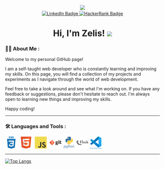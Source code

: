 <div id="header" align="center">
  <img src="https://media.giphy.com/media/meGpQMxGPC461ZD6Ad/giphy.gif" width="200"/>
  <div id="badges">
    <a href="https://www.linkedin.com/in/zelisturkyilmaz/">
      <img src="https://img.shields.io/badge/LinkedIn-blue?style=for-the-badge&logo=linkedin&logoColor=white" alt="LinkedIn Badge"/>
    </a>
    <a href="https://www.hackerrank.com/zlstrkylmz">
      <img src="https://img.shields.io/badge/-Hackerrank-2EC866?style=for-the-badge&logo=HackerRank&logoColor=white" alt="HackerRank Badge"/>
    </a>
  </div>
  <h1>
  Hi, I'm Zelis!
    <img src="https://media.giphy.com/media/hvRJCLFzcasrR4ia7z/giphy.gif" width="30px"/>
  </h1>
</div>


### :woman_technologist: About Me :

Welcome to my personal GitHub page!

I am a self-taught web developer who is constantly learning and improving my skills. On this page, you will find a collection of my projects and experiments as I navigate through the world of web development.

Feel free to take a look around and see what I'm working on. If you have any feedback or suggestions, please don't hesitate to reach out. I'm always open to learning new things and improving my skills.

Happy coding!

---

### :hammer_and_wrench: Languages and Tools :
<div>
  <img src="https://github.com/devicons/devicon/blob/master/icons/css3/css3-plain-wordmark.svg"  title="CSS3" alt="CSS" width="40" height="40"/>&nbsp;
  <img src="https://github.com/devicons/devicon/blob/master/icons/html5/html5-original.svg" title="HTML5" alt="HTML" width="40" height="40"/>&nbsp;
  <img src="https://github.com/devicons/devicon/blob/master/icons/javascript/javascript-original.svg" title="JavaScript" alt="JavaScript" width="40" height="40"/>&nbsp;
  <img src="https://github.com/devicons/devicon/blob/master/icons/git/git-original-wordmark.svg" title="Git" **alt="Git" width="40" height="40"/>
  <img src="https://github.com/devicons/devicon/blob/master/icons/python/python-original-wordmark.svg" title="Python" **alt="Python" width="40" height="40"/>
  <img src="https://github.com/devicons/devicon/blob/master/icons/flask/flask-original-wordmark.svg" title="Flask" **alt="Flask" width="40" height="40"/>
  <img src="https://github.com/devicons/devicon/blob/master/icons/vscode/vscode-original-wordmark.svg" title="VsCode" **alt="Flask" width="40" height="40"/>
</div>

---

[![Top Langs](https://github-readme-stats.vercel.app/api/top-langs/?username=zelisturkyilmaz&layout=compact&theme=vision-friendly-dark)](https://github.com/anuraghazra/github-readme-stats)

